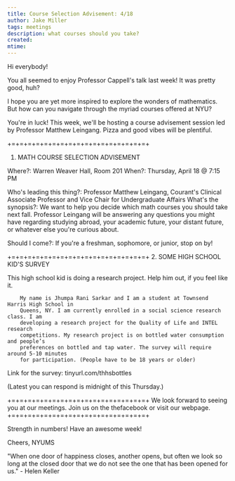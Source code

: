 ```yaml
---
title: Course Selection Advisement: 4/18
author: Jake Miller
tags: meetings
description: what courses should you take?
created: 
mtime: 
---
```


Hi everybody!
 
You all seemed to enjoy Professor Cappell's talk last week! It was pretty good, huh?

I hope you are yet more inspired to explore the wonders of mathematics.
But how can you navigate through the myriad courses offered at NYU? 

You're in luck! This week, we'll be hosting a course advisement session led by Professor
Matthew Leingang.
Pizza and good vibes will be plentiful.

+=+=+=+=+=+=+=+=+=+=+=+=+=+=+=+=+=+
1. MATH COURSE SELECTION ADVISEMENT

Where?: Warren Weaver Hall, Room 201
When?: Thursday, April 18 @ 7:15 PM

Who's leading this thing?: Professor Matthew Leingang, Courant's Clinical Associate
Professor and Vice Chair for Undergraduate Affairs
What's the synopsis?: We want to help you decide which math courses you should take next
fall. Professor Leingang will be answering any questions you might have regarding studying
abroad, your academic future, your distant future, or whatever else you're curious about. 

Should I come?: If you're a freshman, sophomore, or junior, stop on by!

+=+=+=+=+=+=+=+=+=+=+=+=+=+=+=+=+=+
2. SOME HIGH SCHOOL KID'S SURVEY

This high school kid is doing a research project. Help him out, if you feel like it.

        My name is Jhumpa Rani Sarkar and I am a student at Townsend Harris High School in
        Queens, NY. I am currently enrolled in a social science research class. I am
        developing a research project for the Quality of Life and INTEL research
        competitions. My research project is on bottled water consumption and people’s
        preferences on bottled and tap water. The survey will require around 5-10 minutes
        for participation. (People have to be 18 years or older) 

Link for the survey: tinyurl.com/thhsbottles

(Latest you can respond is midnight of this Thursday.)

+=+=+=+=+=+=+=+=+=+=+=+=+=+=+=+=+=+
We look forward to seeing you at our meetings.
Join us on the thefacebook or visit our webpage.
+=+=+=+=+=+=+=+=+=+=+=+=+=+=+=+=+=+

Strength in numbers! Have an awesome week!

Cheers,
NYUMS

"When one door of happiness closes, another opens, but often we look so long at the closed
door that we do not see the one that has been opened for us." - Helen Keller
